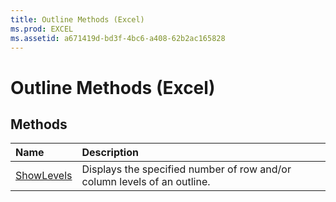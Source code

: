 ```yaml
---
title: Outline Methods (Excel)
ms.prod: EXCEL
ms.assetid: a671419d-bd3f-4bc6-a408-62b2ac165828
---
```



# Outline Methods (Excel)

## Methods



|**Name**|**Description**|
|:-----|:-----|
|[ShowLevels](outline-showlevels-method-excel.md)|Displays the specified number of row and/or column levels of an outline.|


